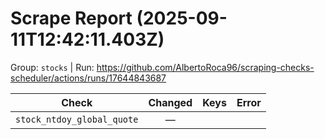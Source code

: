 # Scrape Report (2025-09-11T12:42:11.403Z)

Group: `stocks`  |  Run: https://github.com/AlbertoRoca96/scraping-checks-scheduler/actions/runs/17644843687

| Check | Changed | Keys | Error |
|---|:---:|:--|:--|
| `stock_ntdoy_global_quote` | — |  |  |

